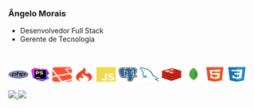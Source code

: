 ### Ângelo Morais 

<!--
**angelolmorais/angelolmorais** is a ✨ _special_ ✨ repository because its `README.md` (this file) appears on your GitHub profile.

Here are some ideas to get you started:

- 🔭 I’m currently working on ...
- 🌱 I’m currently learning ...
- 👯 I’m looking to collaborate on ...
- 🤔 I’m looking for help with ...
- 💬 Ask me about ...
- 📫 How to reach me: ...
- 😄 Pronouns: ...
- ⚡ Fun fact: ...
-->

-  Desenvolvedor Full Stack 
-  Gerente de Tecnologia
  <br>
<div style="display: inline_block"><br>
<img align="center" alt="Angelo-PHP" height="30" width="40" src="https://raw.githubusercontent.com/devicons/devicon/master/icons/php/php-original.svg">
  <img align="center" alt="Angelo-PHPStorm" height="30" width="40" src="https://raw.githubusercontent.com/devicons/devicon/master/icons/phpstorm/phpstorm-original.svg">
<img align="center" alt="Angelo-Laravel" height="30" width="40" src="https://raw.githubusercontent.com/devicons/devicon/master/icons/laravel/laravel-plain.svg">
<img align="center" alt="Angelo-Codeigniter" height="30" width="40" src="https://raw.githubusercontent.com/devicons/devicon/master/icons/codeigniter/codeigniter-plain.svg">

<img align="center" alt="Angelo-Js" height="30" width="40" src="https://raw.githubusercontent.com/devicons/devicon/master/icons/javascript/javascript-plain.svg">
 
<img align="center" alt="Angelo-Ps" height="30" width="40" src="https://raw.githubusercontent.com/devicons/devicon/master/icons/postgresql/postgresql-original.svg">
<img align="center" alt="Angelo-My" height="30" width="40" src="https://raw.githubusercontent.com/devicons/devicon/master/icons/mysql/mysql-original.svg">
<img align="center" alt="Angelo-Rd" height="30" width="40" src="https://raw.githubusercontent.com/devicons/devicon/master/icons/redis/redis-original.svg">
<img align="center" alt="Angelo-Mg" height="30" width="40" src="https://raw.githubusercontent.com/devicons/devicon/master/icons/mongodb/mongodb-original.svg">

<img align="center" alt="Angelo-HTML" height="30" width="40" src="https://raw.githubusercontent.com/devicons/devicon/master/icons/html5/html5-original.svg">
<img align="center" alt="Angelo-CSS" height="30" width="40" src="https://raw.githubusercontent.com/devicons/devicon/master/icons/css3/css3-original.svg">
</div>
<br>
<div>
<a href="https://github.com/angelolmorais">
<img height="180em" src="https://github-readme-stats.vercel.app/api?username=angelolmorais&show_icons=true&theme=dracula&include_all_commits=true&count_private=true"/>
<img height="180em" src="https://github-readme-stats.vercel.app/api/top-langs/?username=angelolmorais&layout=compact&langs_count=16&theme=dracula"/>
</div>

